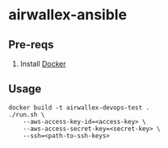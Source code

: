 # airwallex-ansible

## Pre-reqs
1. Install [Docker](https://docs.docker.com/install/)

## Usage

```
docker build -t airwallex-devops-test .
./run.sh \
    --aws-access-key-id=<access-key> \
    --aws-access-secret-key=<secret-key> \
    --ssh=<path-to-ssh-keys>
```